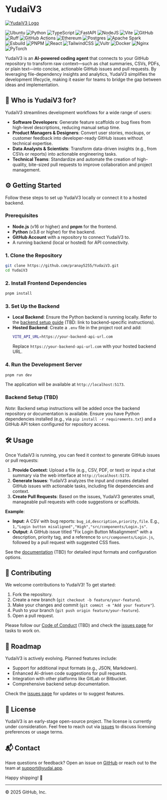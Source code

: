 # YudaiV3

[![YudaiV3 Logo](https://via.placeholder.com/300x100.png?text=YudaiV3+Logo)](https://yudai.app)


![Ubuntu](https://img.shields.io/badge/Ubuntu-E95420?style=for-the-badge&logo=ubuntu&logoColor=white)
![Python](https://img.shields.io/badge/python-3670A0?style=for-the-badge&logo=python&logoColor=ffdd54)
![TypeScript](https://img.shields.io/badge/typescript-%23007ACC.svg?style=for-the-badge&logo=typescript&logoColor=white)
![FastAPI](https://img.shields.io/badge/FastAPI-005571?style=for-the-badge&logo=fastapi)
![NodeJS](https://img.shields.io/badge/node.js-6DA55F?style-for-the-badge&logo=node.js&logoColor=white)
![Vite](https://img.shields.io/badge/vite-%23646CFF.svg?style-for-the-badge&logo=vite&logoColor=white)
![GitHub](https://img.shields.io/badge/github-%23121011.svg?style-for-the-badge&logo=github&logoColor=white)
![Ruff](https://img.shields.io/badge/Ruff-Python%20Linter-FF4500?style-for-the-badge&logo=python&logoColor=white)
![GitHub Actions](https://img.shields.io/badge/github%20actions-%232671E5.svg?style=for-the-badge&logo=githubactions&logoColor=white)
![Ethereum](https://img.shields.io/badge/Ethereum-3C3C3D?style=for-the-badge&logo=Ethereum&logoColor=white)
![Postgres](https://img.shields.io/badge/postgres-%23316192.svg?style=for-the-badge&logo=postgresql&logoColor=white)
![Apache Spark](https://img.shields.io/badge/Apache%20Spark-FDEE21?style=flat-square&logo=apachespark&logoColor=black)
![Esbuild](https://img.shields.io/badge/esbuild-%23FFCF00.svg?style=for-the-badge&logo=esbuild&logoColor=black)
![PNPM](https://img.shields.io/badge/pnpm-%234a4a4a.svg?style=for-the-badge&logo=pnpm&logoColor=f69220)
![React](https://img.shields.io/badge/react-%2320232a.svg?style=for-the-badge&logo=react&logoColor=%2361DAFB)
![TailwindCSS](https://img.shields.io/badge/tailwindcss-%2338B2AC.svg?style=for-the-badge&logo=tailwind-css&logoColor=white)
![Vultr](https://img.shields.io/badge/Vultr-007BFC.svg?style=for-the-badge&logo=vultr)
![Docker](https://img.shields.io/badge/docker-%230db7ed.svg?style=for-the-badge&logo=docker&logoColor=white)
![Nginx](https://img.shields.io/badge/nginx-%23009639.svg?style=for-the-badge&logo=nginx&logoColor=white)
![PyTorch](https://img.shields.io/badge/PyTorch-%23EE4C2C.svg?style=for-the-badge&logo=PyTorch&logoColor=white)

YudaiV3 is an **AI-powered coding agent** that connects to your GitHub repository to transform raw context—such as chat summaries, CSVs, PDFs, or plain text—into concise, actionable GitHub issues and pull requests. By leveraging file-dependency insights and analytics, YudaiV3 simplifies the development lifecycle, making it easier for teams to bridge the gap between ideas and implementation.

## 🎯 Who is YudaiV3 for?

YudaiV3 streamlines development workflows for a wide range of users:

- **Software Developers**: Generate feature scaffolds or bug fixes from high-level descriptions, reducing manual setup time.
- **Product Managers & Designers**: Convert user stories, mockups, or customer feedback into developer-ready GitHub issues without technical expertise.
- **Data Analysts & Scientists**: Transform data-driven insights (e.g., from CSVs or reports) into actionable engineering tasks.
- **Technical Teams**: Standardize and automate the creation of high-quality, bite-sized pull requests to improve collaboration and project management.

## ⚙️ Getting Started

Follow these steps to set up YudaiV3 locally or connect it to a hosted backend.

### Prerequisites
- **Node.js** (v16 or higher) and **pnpm** for the frontend.
- **Python** (v3.8 or higher) for the backend.
- **GitHub Account** with a repository to connect YudaiV3 to.
- A running backend (local or hosted) for API connectivity.

### 1. Clone the Repository
```bash
git clone https://github.com/pranay5255/YudaiV3.git
cd YudaiV3
```

### 2. Install Frontend Dependencies
```bash
pnpm install
```

### 3. Set Up the Backend
- **Local Backend**: Ensure the Python backend is running locally. Refer to the [backend setup guide](#backend-setup) (TBD: link to backend-specific instructions).
- **Hosted Backend**: Create a `.env` file in the project root and add:
  ```bash
  VITE_API_URL=https://your-backend-api-url.com
  ```
  Replace `https://your-backend-api-url.com` with your hosted backend URL.

### 4. Run the Development Server
```bash
pnpm run dev
```
The application will be available at `http://localhost:5173`.

### Backend Setup (TBD)
*Note*: Backend setup instructions will be added once the backend repository or documentation is available. Ensure you have Python dependencies installed (e.g., via `pip install -r requirements.txt`) and a GitHub API token configured for repository access.

## 🛠️ Usage

Once YudaiV3 is running, you can feed it context to generate GitHub issues or pull requests:

1. **Provide Context**: Upload a file (e.g., CSV, PDF, or text) or input a chat summary via the web interface at `http://localhost:5173`.
2. **Generate Issues**: YudaiV3 analyzes the input and creates detailed GitHub issues with actionable tasks, including file dependencies and context.
3. **Create Pull Requests**: Based on the issues, YudaiV3 generates small, manageable pull requests with code suggestions or scaffolds.

**Example**:
- **Input**: A CSV with bug reports: `bug_id,description,priority,file`. E.g., `1,"Login button misaligned","High","src/components/Login.js"`.
- **Output**: A GitHub issue titled "Fix Login Button Misalignment" with a description, priority tag, and a reference to `src/components/Login.js`, followed by a pull request with suggested CSS fixes.

See the [documentation](#) (TBD) for detailed input formats and configuration options.

## 🤝 Contributing

We welcome contributions to YudaiV3! To get started:

1. Fork the repository.
2. Create a new branch (`git checkout -b feature/your-feature`).
3. Make your changes and commit (`git commit -m "Add your feature"`).
4. Push to your branch (`git push origin feature/your-feature`).
5. Open a pull request.

Please follow our [Code of Conduct](#) (TBD) and check the [issues page](https://github.com/pranay5255/YudaiV3/issues) for tasks to work on.

## 🚀 Roadmap

YudaiV3 is actively evolving. Planned features include:
- Support for additional input formats (e.g., JSON, Markdown).
- Enhanced AI-driven code suggestions for pull requests.
- Integration with other platforms like GitLab or Bitbucket.
- Comprehensive backend setup documentation.

Check the [issues page](https://github.com/pranay5255/YudaiV3/issues) for updates or to suggest features.

## 📜 License

YudaiV3 is an early-stage open-source project. The license is currently under consideration. Feel free to reach out via [issues](https://github.com/pranay5255/YudaiV3/issues) to discuss licensing preferences or usage terms.

## 📬 Contact

Have questions or feedback? Open an issue on [GitHub](https://github.com/pranay5255/YudaiV3/issues) or reach out to the team at [support@yudai.app](mailto:support@yudai.app).

Happy shipping! 🚢

---

© 2025 GitHub, Inc.
